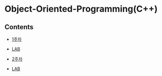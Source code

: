 # Object-Oriented-Programming(C++)

## Contents

- [1주차](oop1.md)
- [LAB](20190904.cpp)

- [2주차](oop2.md)
- [LAB](20190911.cpp)
